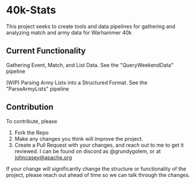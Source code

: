 # 40k-Stats

This project seeks to create tools and data pipelines for gathering and analyzing match and army data for Warhammer 40k

## Current Functionality

Gathering Event, Match, and List Data. See the "QueryWeekendData" pipeline

(WIP) Parsing Army Lists into a Structured Format. See the "ParseArmyLists" pipeline

## Contribution

To contribute, please
1. Fork the Repo
2. Make any changes you think will improve the project.
3. Create a Pull Request with your changes, and reach out to me to get it reviewed. I can be found on discord as @grundygolem, or at johncasey@apache.org

If your change will significantly change the structure or functionality of the project, please reach out ahead of time so we can talk through the changes.
